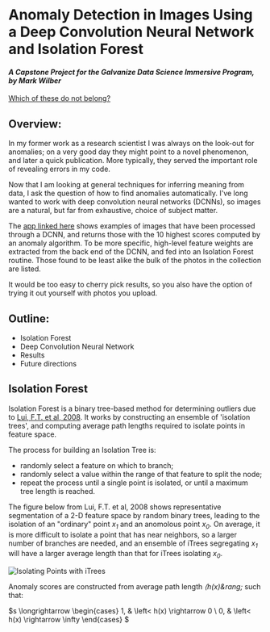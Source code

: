 # Anomaly Detection in Images Using a Deep Convolution Neural Network and Isolation Forest

#### *A Capstone Project for the Galvanize Data Science Immersive Program, by Mark Wilber*

[Which of these do not belong?](https://github.com/mw0/gcp/SesameStreetWhichNotAlike.png)

## Overview:

In my former work as a research scientist I was always on the look-out for anomalies; on a very good day they might point to a novel phenomenon, and later a quick publication. More typically, they served the important role of revealing errors in my code.  
  
Now that I am looking at general techniques for inferring meaning from data, I ask the question of how to find anomalies automatically. I've long wanted to work with deep convolution neural networks (DCNNs), so images are a natural, but far from exhaustive, choice of subject matter. 

The [app linked here](http://www.rustytrephine.info "Try this App!") shows examples of images that have been processed through a DCNN, and returns those with the 10 highest scores computed by an anomaly algorithm.
To be more specific, high-level feature weights are extracted from the back end of the DCNN, and fed into an Isolation Forest routine. Those found to be least alike the bulk of the photos in the collection are listed.  
  
It would be too easy to cherry pick results, so you also have the option of trying it out yourself with photos you upload.

## Outline:
* Isolation Forest
* Deep Convolution Neural Network
* Results
* Future directions

## Isolation Forest

Isolation Forest is a binary tree-based method for determining outliers due to [Lui, F.T. et al, 2008](http://cs.nju.edu.cn/zhouzh/zhouzh.files/publication/icdm08b.pdf?q=isolation).
It works by constructing an ensemble of 'isolation trees', and computing average path lengths required to isolate points in feature space.

The process for building an Isolation Tree is:
* randomly select a feature on which to branch;
* randomly select a value within the range of that feature to split the node;
* repeat the process until a single point is isolated, or until a maximum tree length is reached.

The figure below from Lui, F.T. et al, 2008 shows representative segmentation of a 2-D feature space by random binary trees, leading to the isolation of an "ordinary" point <em>x<sub>1</sub></em> and an anomolous point <em>x<sub>0</sub></em>.
On average, it is more difficult to isolate a point that has near neighbors, so a larger number of branches are needed, and an ensemble of iTrees segregating <em>x<sub>1</sub></em> will have a larger average length than that for iTrees isolating <em>x<sub>0</sub></em>.

![Isolating Points with iTrees](https://github.com/mw0/gcp/blob/master/presentation/ITreeIsolatingPoints.png)

Anomaly scores are constructed from average path length <em>&lang;h(x)\&rang;</em> such that:

$s \longrightarrow \begin{cases}
  1, & \left< h(x) \rightarrow 0 \\
  0, & \left< h(x) \rightarrow \infty
\end{cases}
$

